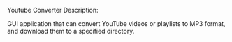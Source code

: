Youtube Converter
Description:

GUI application that can convert YouTube videos or playlists to MP3 format,
and download them to a specified directory.
